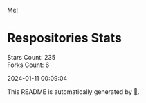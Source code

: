 Me!

# Respositories Stats
Stars Count: 235  
Forks Count: 6

2024-01-11 00:09:04  

This README is automatically generated by [🐰](https://github.com/rnitta/rnitta).
